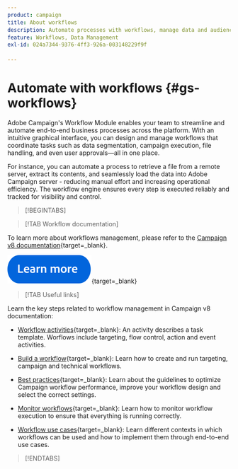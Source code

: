 ```yaml
---
product: campaign
title: About workflows
description: Automate processes with workflows, manage data and audiences, send messages, and more
feature: Workflows, Data Management
exl-id: 024a7344-9376-4ff3-926a-003148229f9f

---
```

# Automate with workflows {#gs-workflows}

Adobe Campaign's Workflow Module enables your team to streamline and automate end-to-end business processes across the platform. With an intuitive graphical interface, you can design and manage workflows that coordinate tasks such as data segmentation, campaign execution, file handling, and even user approvals—all in one place.

For instance, you can automate a process to retrieve a file from a remote server, extract its contents, and seamlessly load the data into Adobe Campaign server - reducing manual effort and increasing operational efficiency. The workflow engine ensures every step is executed reliably and tracked for visibility and control.

>[!BEGINTABS]

>[!TAB Workflow documentation] 

To learn more about workflows management, please refer to the [Campaign v8 documentation](https://experienceleague.adobe.com/docs/campaign/automation/workflows/introduction/about-workflows.html){target=_blank}.


[![image](../../assets/do-not-localize/learn-more-button.svg)](https://experienceleague.adobe.com/docs/campaign/automation/workflows/introduction/about-workflows.html){target=_blank}


>[!TAB Useful links]

Learn the key steps related to workflow management in Campaign v8 documentation:

* [Workflow activities](https://experienceleague.adobe.com/docs/campaign/automation/workflows/wf-activities/activities.html){target=_blank}: An activity describes a task template. Worflows include targeting, flow control, action and event activities. 

* [Build a workflow](https://experienceleague.adobe.com/docs/campaign/automation/workflows/introduction/build-a-workflow.html){target=_blank}: Learn how to create and run targeting, campaign and technical workflows. 

* [Best practices](https://experienceleague.adobe.com/docs/campaign/automation/workflows/introduction/workflow-best-practices.html){target=_blank}: Learn about the guidelines to optimize Campaign workflow performance, improve your workflow design and select the correct settings.

* [Monitor workflows](https://experienceleague.adobe.com/docs/campaign/automation/workflows/monitoring-workflows/monitor-workflow-execution.html){target=_blank}: Learn how to monitor workflow execution to ensure that everything is running correctly.

* [Workflow use cases](https://experienceleague.adobe.com/docs/campaign/automation/workflows/use-cases/workflow-use-cases.html){target=_blank}: Learn different contexts in which workflows can be used and how to implement them through end-to-end use cases.


>[!ENDTABS]





<!--

Adobe Campaign uses workflows to:

* Carry out targeting campaigns. [Learn more](building-a-workflow.md#implementation-steps-)
* Build campaigns: for each campaign, the **[!UICONTROL Workflow]** tab lets you build the target and create the deliveries. [Learn more](building-a-workflow.md#campaign-workflows)
* Perform technical processes: cleanup, collecting tracking information or provisional calculations. [Learn more](building-a-workflow.md#technical-workflows)

A workflow can mean both a process definition (the workflow model, which is a representation of what is supposed to happen) and an instance of this process (a workflow instance, which is a representation of what is actually happening).

The workflow template describes the various tasks to be performed and how they are linked together. The task templates are called activities and are represented by icons. They are linked together by transitions.

![](assets/example1.png)

Each workflow contains:

* **[!UICONTROL Activities]**

  An activity describes a task template. The various activities available are represented on the diagram by icons. Each type has common properties and specific properties. For example, while all activities have a name and label, only the **[!UICONTROL Approval]** activity has an assignment.

  In a workflow diagram, a given activity can produce multiple tasks, in particular when there is a loop or recurrent (periodic) actions.

  All workflow activities are listed in [this section](about-activities.md), including use cases and samples.

* **[!UICONTROL Transitions]**

  Transitions enable you to link activities and to define their sequence. A transition links a source activity to a destination activity. There are several sorts of transitions, which depend on the source activity. Some transitions have additional parameters such as a duration, a condition or a filter.

  A transition which is not linked to a destination activity is colored orange and the arrow head is shown as a diamond.

  >[!NOTE]
  >
  >A workflow containing unterminated transitions can still be executed: a warning message will be generated and the workflow will pause once it reaches the transition but it will not generate an error. It is thus possible to start a workflow without it being finished and to add to it as you go along.

  For more information about how to build a workflow, refer to [this section](building-a-workflow.md).

* **[!UICONTROL Worktables]**

  The worktable contains all the information carried by the transition. Each workflow uses several worktables. The data conveyed in these tables can be accelerated and used throughout the workflow's life cycle, as long as it is not purged. Indeed, unneeded tables are purged each time the workflow is passivated, and possibly during the execution of the largest workflows to avoid overloading the server.

  Learn more on workflow data and tables in [this section](how-to-use-workflow-data.md).

## Key principles and best practices{#principles-workflows}

Refer to these sections to find guidance and best practices to automate processes with workflows:

* Learn more about workflow activities in [this page](how-to-use-workflow-data.md).
* Learn how to build a workflow in [this section](building-a-workflow.md).
* Discover how to use workflows to import data in Campaign in [this section](../../platform/using/import-export-workflows.md).
* Workflow best practices are detailed in [this page](workflow-best-practices.md).
* Find guidance about workflow execution in [this section](starting-a-workflow.md).
* Learn how to monitor workflows in [this page](monitoring-workflow-execution.md).
* Learn how to grant access to users to use workflows in [this page](managing-rights.md).

-->
